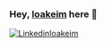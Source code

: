 ### Hey, [Ioakeim](https://ioakeim-h.github.io/) here :wave:

[![Linkedin](https://i.stack.imgur.com/gVE0j.png)Ioakeim](https://www.linkedin.com/in/ioakeim-h/)
&nbsp;


<!--
**ioakeim-h/ioakeim-h** is a ✨ _special_ ✨ repository because its `README.md` (this file) appears on your GitHub profile.

Here are some ideas to get you started:

- 🔭 I’m currently working on ...
- 🌱 I’m currently learning ...
- 👯 I’m looking to collaborate on ...
- 🤔 I’m looking for help with ...
- 💬 Ask me about ...
- 📫 How to reach me: ...
- 😄 Pronouns: ...
- ⚡ Fun fact: ...
-->
